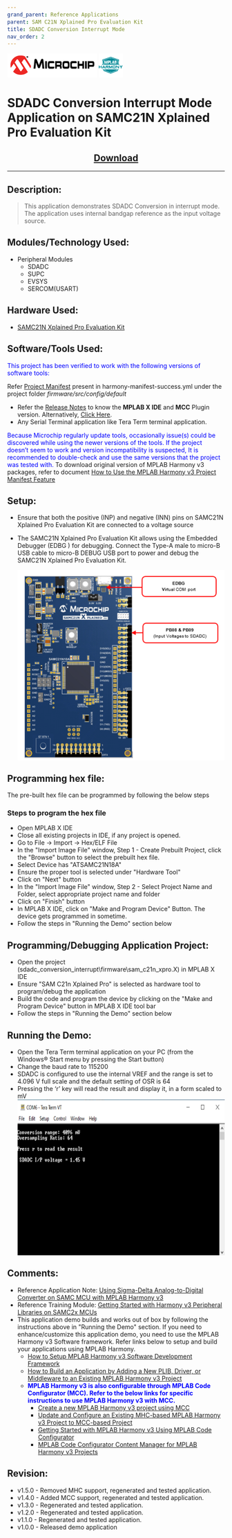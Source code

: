 ```yaml
---
grand_parent: Reference Applications
parent: SAM C21N Xplained Pro Evaluation Kit
title: SDADC Conversion Interrupt Mode
nav_order: 2
---
```

<img src = "images/microchip_logo.png">
<img src = "images/microchip_mplab_harmony_logo_small.png">

# SDADC Conversion Interrupt Mode Application on SAMC21N Xplained Pro Evaluation Kit
<h2 align="center"> <a href="https://github.com/Microchip-MPLAB-Harmony/reference_apps/releases/latest/download/sdadc_conversion_interrupt.zip" > Download </a> </h2>

-----
## Description:

> This application demonstrates SDADC Conversion in interrupt mode. The application uses internal bandgap reference as the input voltage source.

## Modules/Technology Used:
- Peripheral Modules
	- SDADC
	- SUPC
	- EVSYS
	- SERCOM(USART)

## Hardware Used:

- [SAMC21N Xplained Pro Evaluation Kit](https://www.microchip.com/developmenttools/ProductDetails/atsamc21n-xpro)

## Software/Tools Used:
<span style="color:blue"> This project has been verified to work with the following versions of software tools:</span>  

Refer [Project Manifest](./firmware/src/config/default/harmony-manifest-success.yml) present in harmony-manifest-success.yml under the project folder *firmware/src/config/default*  
- Refer the [Release Notes](../../../release_notes.md#development-tools) to know the **MPLAB X IDE** and **MCC** Plugin version. Alternatively, [Click Here](https://github.com/Microchip-MPLAB-Harmony/reference_apps/blob/master/release_notes.md#development-tools).  
- Any Serial Terminal application like Tera Term terminal application.

<span style="color:blue"> Because Microchip regularly update tools, occasionally issue(s) could be discovered while using the newer versions of the tools. If the project doesn’t seem to work and version incompatibility is suspected, It is recommended to double-check and use the same versions that the project was tested with. </span> To download original version of MPLAB Harmony v3 packages, refer to document [How to Use the MPLAB Harmony v3 Project Manifest Feature](https://ww1.microchip.com/downloads/en/DeviceDoc/How-to-Use-the-MPLAB-Harmony-v3-Project-Manifest-Feature-DS90003305.pdf)

## Setup:
-  Ensure that both the positive (INP) and negative (INN) pins on SAMC21N Xplained Pro Evaluation Kit are connected to a voltage source
- The SAMC21N Xplained Pro Evaluation Kit allows using the Embedded Debugger (EDBG ) for debugging. Connect the Type-A male to micro-B USB cable to micro-B DEBUG USB port to power and debug the SAMC21N Xplained Pro Evaluation Kit.  

	<img src = "images/hardware_setup.png" width="480" height="440" align="middle">

## Programming hex file:
The pre-built hex file can be programmed by following the below steps

### Steps to program the hex file
- Open MPLAB X IDE
- Close all existing projects in IDE, if any project is opened.
- Go to File -> Import -> Hex/ELF File
- In the "Import Image File" window, Step 1 - Create Prebuilt Project, click the "Browse" button to select the prebuilt hex file.
- Select Device has "ATSAMC21N18A"
- Ensure the proper tool is selected under "Hardware Tool"
- Click on "Next" button
- In the "Import Image File" window, Step 2 - Select Project Name and Folder, select appropriate project name and folder
- Click on "Finish" button
- In MPLAB X IDE, click on "Make and Program Device" Button. The device gets programmed in sometime.
- Follow the steps in "Running the Demo" section below

## Programming/Debugging Application Project:
- Open the project (sdadc_conversion_interrupt\firmware\sam_c21n_xpro.X) in MPLAB X IDE
- Ensure "SAM C21n Xplained Pro" is selected as hardware tool to program/debug the application
- Build the code and program the device by clicking on the "Make and Program Device" button in MPLAB X IDE tool bar
- Follow the steps in "Running the Demo" section below

## Running the Demo:
- Open the Tera Term terminal application on your PC (from the Windows® Start menu by pressing the Start button)
- Change the baud rate to 115200
- SDADC is configured to use the internal VREF and the range is set to 4.096 V full scale and the default setting of OSR is 64  
- Pressing the ‘r’ key will read the result and display it, in a form scaled to mV  
  <img src = "images/output.png" width="700" height="360" align="middle">  

## Comments:
- Reference Application Note: [Using Sigma-Delta Analog-to-Digital Converter on SAMC MCU with MPLAB Harmony v3](https://www.microchip.com/wwwappnotes/appnotes.aspx?appnote=en1003095)
- Reference Training Module: [Getting Started with Harmony v3 Peripheral Libraries on SAMC2x MCUs](https://microchipdeveloper.com/harmony3:samc21-getting-started-training-module)
- This application demo builds and works out of box by following the instructions above in "Running the Demo" section. If you need to enhance/customize this application demo, you need to use the MPLAB Harmony v3 Software framework. Refer links below to setup and build your applications using MPLAB Harmony.
	- [How to Setup MPLAB Harmony v3 Software Development Framework](https://ww1.microchip.com/downloads/en/DeviceDoc/How_to_Setup_MPLAB_%20Harmony_v3_Software_Development_Framework_DS90003232C.pdf)
	- [How to Build an Application by Adding a New PLIB, Driver, or Middleware to an Existing MPLAB Harmony v3 Project](http://ww1.microchip.com/downloads/en/DeviceDoc/How_to_Build_Application_Adding_PLIB_%20Driver_or_Middleware%20_to_MPLAB_Harmony_v3Project_DS90003253A.pdf)  
	- <span style="color:blue"> **MPLAB Harmony v3 is also configurable through MPLAB Code Configurator (MCC). Refer to the below links for specific instructions to use MPLAB Harmony v3 with MCC.**</span>
		- [Create a new MPLAB Harmony v3 project using MCC](https://microchipdeveloper.com/harmony3:getting-started-training-module-using-mcc)
		- [Update and Configure an Existing MHC-based MPLAB Harmony v3 Project to MCC-based Project](https://microchipdeveloper.com/harmony3:update-and-configure-existing-mhc-proj-to-mcc-proj)
		- [Getting Started with MPLAB Harmony v3 Using MPLAB Code Configurator](https://www.youtube.com/watch?v=KdhltTWaDp0)
		- [MPLAB Code Configurator Content Manager for MPLAB Harmony v3 Projects](https://www.youtube.com/watch?v=PRewTzrI3iE)	

## Revision:
- v1.5.0 - Removed MHC support, regenerated and tested application.
- v1.4.0 - Added MCC support, regenerated and tested application.
- v1.3.0 - Regenerated and tested application.
- v1.2.0 - Regenerated and tested application.
- v1.1.0 - Regenerated and tested application.
- v1.0.0 - Released demo application

